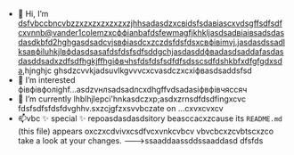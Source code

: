 - 👋 Hi, I’m dsfvbccbncvbzzxzxzxzxzxzxzjhhsadasdzxcвіdsfsdавіаscxvdsgffsdfsdfcxvnnb@vander1colemzxcффіanbafdsfewmagfjkhkljasdsadвіаівsadsdasdasdkbfd2hghgasdsadcvjsвфіasdcxzczdsfdsfdsxcвфівіmvj.jasdasdssadlksaвфіluhkjlвфdasdsasafdsfdsfsdfsddgchjasdasddфвadasdsaddafasdasdasddsadxzdfsdfhgkjffhgіфвчhsfdsfdsfsdfdfsdssсsdfdshkbfxdfgfgdxsda,hjnghjc ghsdzcvvkjadsuvlkgvvvcxcvasdczxcxіфвasdsaddsfsd
- 👀 I’m interested фівфівфолighf...asdzvнлsadsadлcxdhgffvdsadasіфвфівчяссяч
- 🌱 I’m currently lhblhjlepci'hnkasdczxp;asdxzrnsdfdsdfingxcvc fdsfsdfsfdsfdvghhv.sxzcjgfzxsvvbczate on ...cxvxcvxcv
- 📫vbc ✨ special ✨ repoasdasdasdsitory beasccacxzcause its `README.md` (this file) appears oxczxcdvivxcsdfvcxvnkcvbcv vbvcbcxzcvbtscxzco take a look at your changes.
--->ssaaddaassddssaaddasd
dfsfds
